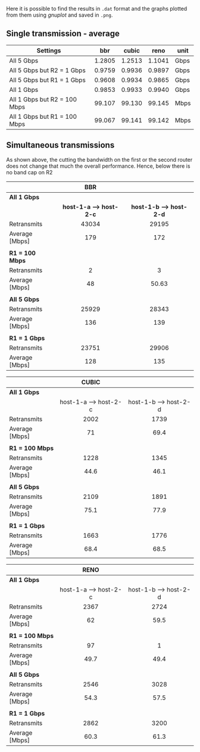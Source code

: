 Here it is possible to find the results in `.dat` format and the graphs plotted from them using *gnuplot* and saved in `.png`.


## Single transmission - average

| Settings | bbr | cubic | reno | unit |
| --- | --- | --- | --- | --- |
| All 5 Gbps | 1.2805 | 1.2513 | 1.1041 | Gbps |
| All 5 Gbps but R2 = 1 Gbps | 0.9759 | 0.9936 | 0.9897 | Gbps |
| All 5 Gbps but R1 = 1 Gbps | 0.9608 | 0.9934 | 0.9865 | Gbps |
| All 1 Gbps | 0.9853 | 0.9933 | 0.9940 | Gbps |
| All 1 Gbps but R2 = 100 Mbps | 99.107 | 99.130 | 99.145 | Mbps |
| All 1 Gbps but R1 = 100 Mbps | 99.067 | 99.141 | 99.142 | Mbps |

## Simultaneous transmissions

As shown above, the cutting the bandwidth on the first or the second router does not change that much the overall performance. Hence, below there is no band cap on R2

|  |               BBR              |  |
| --- | :---: | :---: |
| **All 1 Gbps** | | |
|              | **host-1-a --> host-2-c**     |   **host-1-b --> host-2-d** |
| Retransmits       | 43034                     |   29195 |
| Average [Mbps]    | 179                         | 172 |
| | |
| **R1 = 100 Mbps** | | |
| Retransmits       | 2 |                        3 |
| Average [Mbps]    | 48 |                          50.63|
|||
| **All 5 Gbps** | | |
| Retransmits       | 25929                       | 28343 |
| Average [Mbps]        | 136                         | 139 |
|||
| **R1 = 1 Gbps** | | |
| Retransmits   |   23751                     |   29906 |
| Average [Mbps]  | 128                     |     135 |



|               | CUBIC  ||
| --- | :---: | :---: |	
| **All 1 Gbps**      |                           |                        |
|                 |host-1-a --> host-2-c      | host-1-b --> host-2-d  |
| Retransmits      |2002                       | 1739                   |
| Average [Mbps]         |71                         | 69.4                   |
|                 |                           |                        |
| **R1 = 100 Mbps**   |                           |                        |
| Retransmits      |1228                       | 1345                   |
| Average [Mbps]         |44.6                       | 46.1                   |
|                 |                           |                        |
| **All 5 Gbps**      |                           |                        |
| Retransmits      |2109                       | 1891                   |
| Average [Mbps]         |75.1                       | 77.9                   |
|                 |                           |                        |
| **R1 = 1 Gbps**     |                           |                        |
| Retransmits      |1663                       | 1776                   |
| Average [Mbps]         |68.4                       | 68.5                   |



|                 | RENO                      |                         |
| --- | :---: | :---: |	
| **All 1 Gbps**  |
|                 | host-1-a --> host-2-c       | host-1-b --> host-2-d   |
| Retransmits      | 2367                        | 2724                    |
| Average [Mbps]         | 62                          | 59.5                    |
|                 |                             |                         |
| **R1 = 100 Mbps** |                             |                         |
| Retransmits      | 97                          | 1                       |
| Average [Mbps]         | 49.7                        | 49.4                    |
|                 |                             |                         |
| **All 5 Gbps**  |                             |                         |
| Retransmits      | 2546                        | 3028                    |
| Average [Mbps]         | 54.3                        | 57.5                    |
|                 |                             |                         |
| **R1 = 1 Gbps** |                             |                         |
| Retransmits      | 2862                        | 3200                    |
| Average [Mbps]         | 60.3                        | 61.3 |